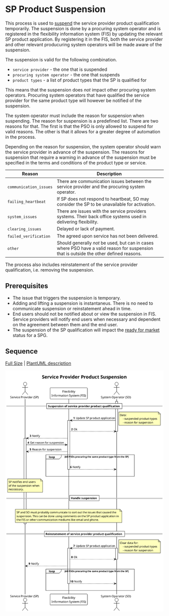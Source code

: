 # SP Product Suspension

This process is used to [suspend](../concepts/suspension.md) the service
provider product qualification temporarily. The suspension is done by a
procuring system operator and is registered in the flexibility information
system (FIS) by updating the relevant SP product application. By registering it
in the FIS, both the service provider and other relevant producuring system
operators will be made aware of the suspension.

The suspension is valid for the following combination.

* `service provider` - the one that is suspended
* `procuring system operator` - the one that suspends
* `product types` - a list of product types that the SP is qualified for

This means that the suspension does _not_ impact other procuring system operators.
Procuring system operators that have qualified the service provider for the same
product type will however be notified of the suspension.

The system operator must include the reason for suspension when suspending. The
reason for suspension is a predefined list. There are two reasons for that. The
first is that the PSO is only allowed to suspend for valid reasons. The other is
that it allows for a greater degree of automation in the process.

Depending on the reason for suspension, the system operator should warn
the service provider in advance of the suspension. The reasons for suspension
that require a warning in advance of the suspension must be specified in
the terms and conditions of the product type or service.

| Reason                 | Description                                                                                                                              |
|------------------------|------------------------------------------------------------------------------------------------------------------------------------------|
| `communication_issues` | There are communication issues between the service provider and the procuring system operator.                                           |
| `failing_heartbeat`    | If SP does not respond to heartbeat, SO may consider the SP to be unavailable for activation.                                            |
| `system_issues`        | There are issues with the service providers systems. Their back office systems used in delivering flexibility.                           |
| `clearing_issues`      | Delayed or lack of payment.                                                                                                              |
| `failed_verification`  | The agreed upon service has not been delivered.                                                                                          |
| `other`                | Should generally _not_ be used, but can in cases where PSO have a valid reason for suspension that is outside the other defined reasons. |

The process also includes reinstatement of the service provider qualification,
i.e. removing the suspension.

## Prerequisites

* The issue that triggers the suspension is temporary.
* Adding and lifting a suspension is instantaneus. There is no need to
  communicate suspension or reinstatement ahead in time.
* End users should not be notified about or view the suspension in FIS. Service
  providers will notify end users when necessary and dependent on the agreement
  between them and the end user.
* The suspension of the SP qualification will impact the
  [ready for market](https://elhub.github.io/flex-information-system/concepts/ready-for-market/)
  status for a SPG.

## Sequence

[Full Size](../diagrams/service_provider_product_suspension.png) |
[PlantUML description](../diagrams/service_provider_product_suspension.plantuml)

![Service Provider contract and termination](../diagrams/service_provider_product_suspension.png)
